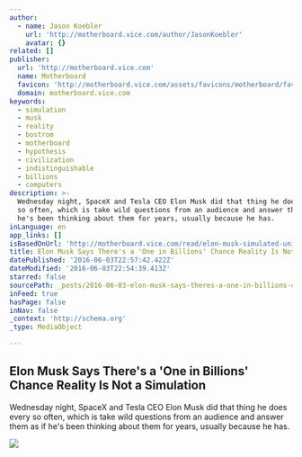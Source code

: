 ```yaml
---
author:
  - name: Jason Koebler
    url: 'http://motherboard.vice.com/author/JasonKoebler'
    avatar: {}
related: []
publisher:
  url: 'http://motherboard.vice.com'
  name: Motherboard
  favicon: 'http://motherboard.vice.com/assets/favicons/motherboard/favicon-16x16.png?v'
  domain: motherboard.vice.com
keywords:
  - simulation
  - musk
  - reality
  - bostrom
  - motherboard
  - hypothesis
  - civilization
  - indistinguishable
  - billions
  - computers
description: >-
  Wednesday night, SpaceX and Tesla CEO Elon Musk did that thing he does every
  so often, which is take wild questions from an audience and answer them as if
  he's been thinking about them for years, usually because he has.
inLanguage: en
app_links: []
isBasedOnUrl: 'http://motherboard.vice.com/read/elon-musk-simulated-universe-hypothesis'
title: Elon Musk Says There's a 'One in Billions' Chance Reality Is Not a Simulation
datePublished: '2016-06-03T22:57:42.422Z'
dateModified: '2016-06-03T22:54:39.413Z'
starred: false
sourcePath: _posts/2016-06-03-elon-musk-says-theres-a-one-in-billions-chance-reality-is.md
inFeed: true
hasPage: false
inNav: false
_context: 'http://schema.org'
_type: MediaObject

---
```

<article style=""><h1>Elon Musk Says There's a 'One in Billions' Chance Reality Is Not a Simulation</h1><p>Wednesday night, SpaceX and Tesla CEO Elon Musk did that thing he does every so often, which is take wild questions from an audience and answer them as if he's been thinking about them for years, usually because he has.</p><img src="http://motherboard-images.vice.com/content-images/article/no-id/1464876783789645.jpg" /></article>